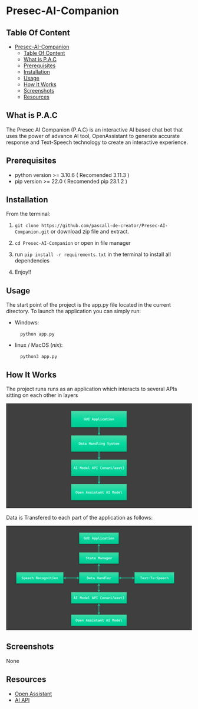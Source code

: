 # Presec-AI-Companion

## Table Of Content

- [Presec-AI-Companion](#presec-ai-companion)
  - [Table Of Content](#table-of-content)
  - [What is P.A.C](#what-is-pac)
  - [Prerequisites](#prerequisites)
  - [Installation](#installation)
  - [Usage](#usage)
  - [How It Works](#how-it-works)
  - [Screenshots](#screenshots)
  - [Resources](#resources)

## What is P.A.C

The Presec AI Companion (P.A.C) is an interactive AI based chat bot that uses the power of advance AI tool, OpenAssistant to generate accurate response and Text-Speech technology to create an interactive experience.

## Prerequisites

- python version >= 3.10.6 ( Recomended 3.11.3 )
- pip version >= 22.0 ( Recomended pip 23.1.2 )

## Installation

From the terminal:

1. `git clone https://github.com/pascall-de-creator/Presec-AI-Companion.git`
or download zip file and extract.

2. `cd Presec-AI-Companion` or open in file manager

3. run `pip install -r requirements.txt` in the terminal to install all dependencies

4. Enjoy!!

## Usage

The start point of the project is the app.py file located in the current directory. To launch the application you can simply run:

- Windows:

  ```pwsh
    python app.py
  ```

- linux / MacOS (*nix*):

  ```pwsh
    python3 app.py
  ```

## How It Works

The project runs runs as an application which interacts to several APIs sitting on each other in layers

![Flow Chart For Data In The Project](./Images/Flow1.png)

Data is Transfered to each part of the application as follows:

![Flow Chart For Data In The Project](./Images/Flow2.png)

## Screenshots

None

## Resources

- [Open Assistant](https://huggingface.co/OpenAssistant/oasst-sft-4-pythia-12b-epoch-3.5)
- [AI API](https://huggingface.co/spaces/onuri/asst)
